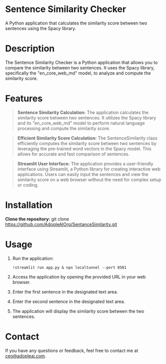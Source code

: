 # Sentence Similarity Checker
A Python application that calculates the similarity score between two sentences using the Spacy library.

# **Description**
The Sentence Similarity Checker is a Python application that allows you to compare the similarity between two sentences. It uses the Spacy library, specifically the "en_core_web_md" model, to analyze and compute the similarity score.

# **Features**

> **Sentence Similarity Calculation:** The application calculates the similarity score between two sentences. It utilizes the Spacy library and its "en_core_web_md" model to perform natural language processing and compute the similarity score.

> **Efficient Similarity Score Calculation:** The SentenceSimilarity class efficiently computes the similarity score between two sentences by leveraging the pre-trained word vectors in the Spacy model. This allows for accurate and fast comparison of sentences.

> **Streamlit User Interface:** The application provides a user-friendly interface using Streamlit, a Python library for creating interactive web applications. Users can easily input the sentences and view the similarity score on a web browser without the need for complex setup or coding.

# **Installation**

**Clone the repository:**
git clone https://github.com/AdopleAIOrg/SentanceSimilarity.git

# Usage
1. Run the application:
   
       !streamlit run app.py & npx localtunnel --port 8501

2. Access the application by opening the provided URL in your web browser.

3. Enter the first sentence in the designated text area.

4. Enter the second sentence in the designated text area.

5. The application will display the similarity score between the two sentences.

# Contact
If you have any questions or feedback, feel free to contact me at ceo@adopleai.com.
